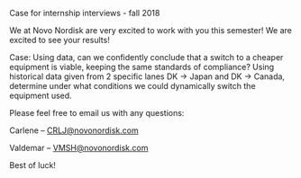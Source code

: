 
Case for internship interviews - fall 2018

We at Novo Nordisk are very excited to work with you this semester! We are excited to see your results! 

Case: Using data, can we confidently conclude that a switch to a cheaper equipment is viable, keeping the same standards of compliance? Using historical data given from 2 specific lanes DK -> Japan and DK -> Canada, determine under what conditions we could dynamically switch the equipment used. 


Please feel free to email us with any questions: 

Carlene – CRLJ@novonordisk.com 

Valdemar – VMSH@novonordisk.com 


Best of luck! 


